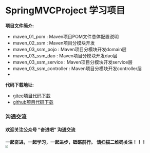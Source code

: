 # SpringMVCProject 学习项目

**项目文件简介:**
- maven_01_pom : Maven项目POM文件总体配置说明
- maven_02_ssm : Maven项目分模块开发
- maven_03_ssm_pojo : Maven项目分模块开发domain层
- maven_03_ssm_dao : Maven项目分模块开发dao层
- maven_03_ssm_service : Maven项目分模块开发service层
- maven_03_ssm_controller : Maven项目分模块开发controller层
- 


**代码下载地址:**
- [gitee项目代码下载](https://gitee.com/DchuangDB/Maven)
- [github项目代码下载](https://github.com/dcbut/Maven)

### 沟通交流
#### 欢迎关注公众号 “奋进吧” 沟通交流
**一起奋进，一起学习，一起进步，砥砺前行。**
**请扫描二维码关注！！！**
<br/>
<img src="https://gitee.com/DchuangDB/csdn-images/raw/master/%E5%85%AC%E4%BC%97%E5%8F%B7/%E5%85%AC%E4%BC%97%E5%8F%B7%20%E5%A5%8B%E8%BF%9B%E5%90%A7%20%E4%BA%8C%E7%BB%B4%E7%A0%81.jpg" style="zoom:50%;" />


